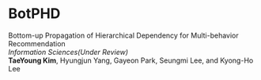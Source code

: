 # BotPHD
Bottom-up Propagation of Hierarchical Dependency for Multi-behavior Recommendation<br>
<i>Information Sciences(Under Review)</i><br>
<b>TaeYoung Kim</b>, Hyungjun Yang, Gayeon Park, Seungmi Lee, and Kyong-Ho Lee
